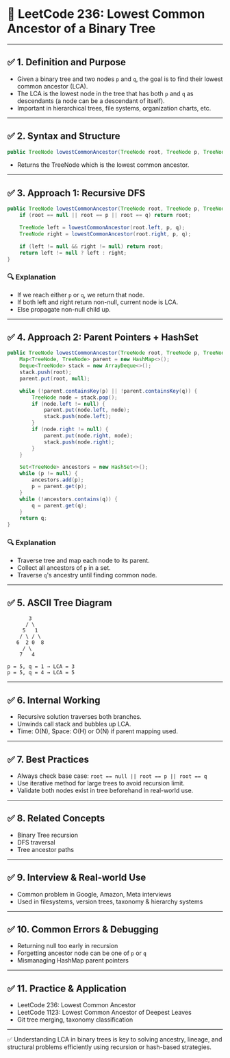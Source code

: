 # 🌳 LeetCode 236: Lowest Common Ancestor of a Binary Tree

---

## ✅ 1. Definition and Purpose

- Given a binary tree and two nodes `p` and `q`, the goal is to find their lowest common ancestor (LCA).
- The LCA is the lowest node in the tree that has both `p` and `q` as descendants (a node can be a descendant of itself).
- Important in hierarchical trees, file systems, organization charts, etc.

---

## ✅ 2. Syntax and Structure

```java
public TreeNode lowestCommonAncestor(TreeNode root, TreeNode p, TreeNode q)
```

- Returns the TreeNode which is the lowest common ancestor.

---

## ✅ 3. Approach 1: Recursive DFS

```java
public TreeNode lowestCommonAncestor(TreeNode root, TreeNode p, TreeNode q) {
    if (root == null || root == p || root == q) return root;

    TreeNode left = lowestCommonAncestor(root.left, p, q);
    TreeNode right = lowestCommonAncestor(root.right, p, q);

    if (left != null && right != null) return root;
    return left != null ? left : right;
}
```

### 🔍 Explanation
- If we reach either `p` or `q`, we return that node.
- If both left and right return non-null, current node is LCA.
- Else propagate non-null child up.

---

## ✅ 4. Approach 2: Parent Pointers + HashSet

```java
public TreeNode lowestCommonAncestor(TreeNode root, TreeNode p, TreeNode q) {
    Map<TreeNode, TreeNode> parent = new HashMap<>();
    Deque<TreeNode> stack = new ArrayDeque<>();
    stack.push(root);
    parent.put(root, null);

    while (!parent.containsKey(p) || !parent.containsKey(q)) {
        TreeNode node = stack.pop();
        if (node.left != null) {
            parent.put(node.left, node);
            stack.push(node.left);
        }
        if (node.right != null) {
            parent.put(node.right, node);
            stack.push(node.right);
        }
    }

    Set<TreeNode> ancestors = new HashSet<>();
    while (p != null) {
        ancestors.add(p);
        p = parent.get(p);
    }
    while (!ancestors.contains(q)) {
        q = parent.get(q);
    }
    return q;
}
```

### 🔍 Explanation
- Traverse tree and map each node to its parent.
- Collect all ancestors of `p` in a set.
- Traverse `q`'s ancestry until finding common node.

---

## ✅ 5. ASCII Tree Diagram

```
       3
      / \
     5   1
    / \ / \
   6  2 0  8
     / \
    7   4

p = 5, q = 1 → LCA = 3
p = 5, q = 4 → LCA = 5
```

---

## ✅ 6. Internal Working

- Recursive solution traverses both branches.
- Unwinds call stack and bubbles up LCA.
- Time: O(N), Space: O(H) or O(N) if parent mapping used.

---

## ✅ 7. Best Practices

- Always check base case: `root == null || root == p || root == q`
- Use iterative method for large trees to avoid recursion limit.
- Validate both nodes exist in tree beforehand in real-world use.

---

## ✅ 8. Related Concepts

- Binary Tree recursion
- DFS traversal
- Tree ancestor paths

---

## ✅ 9. Interview & Real-world Use

- Common problem in Google, Amazon, Meta interviews
- Used in filesystems, version trees, taxonomy & hierarchy systems

---

## ✅ 10. Common Errors & Debugging

- Returning null too early in recursion
- Forgetting ancestor node can be one of `p` or `q`
- Mismanaging HashMap parent pointers

---

## ✅ 11. Practice & Application

- LeetCode 236: Lowest Common Ancestor
- LeetCode 1123: Lowest Common Ancestor of Deepest Leaves
- Git tree merging, taxonomy classification

---

✅ Understanding LCA in binary trees is key to solving ancestry, lineage, and structural problems efficiently using recursion or hash-based strategies.

